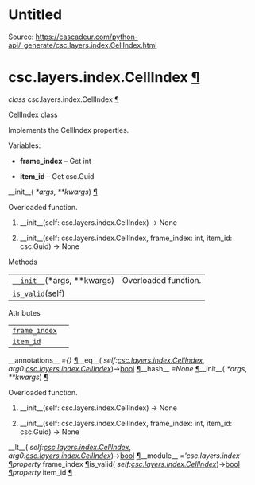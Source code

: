 # Untitled

Source: https://cascadeur.com/python-api/_generate/csc.layers.index.CellIndex.html

# csc.layers.index.CellIndex [¶](https://cascadeur.com/python-api/_generate/csc.layers.index.CellIndex.html\#csc-layers-index-cellindex "Permalink to this heading")

_class_ csc.layers.index.CellIndex [¶](https://cascadeur.com/python-api/_generate/csc.layers.index.CellIndex.html#csc.layers.index.CellIndex "Permalink to this definition")

CellIndex class

Implements the CellIndex properties.

Variables:

- **frame\_index** – Get int

- **item\_id** – Get csc.Guid


\_\_init\_\_( _\*args_, _\*\*kwargs_) [¶](https://cascadeur.com/python-api/_generate/csc.layers.index.CellIndex.html#csc.layers.index.CellIndex.__init__ "Permalink to this definition")

Overloaded function.

1. \_\_init\_\_(self: csc.layers.index.CellIndex) -> None

2. \_\_init\_\_(self: csc.layers.index.CellIndex, frame\_index: int, item\_id: csc.Guid) -> None


Methods

|     |     |
| --- | --- |
| [`__init__`](https://cascadeur.com/python-api/_generate/csc.layers.index.CellIndex.html#id0 "csc.layers.index.CellIndex.__init__")(\*args, \*\*kwargs) | Overloaded function. |
| [`is_valid`](https://cascadeur.com/python-api/_generate/csc.layers.index.CellIndex.html#csc.layers.index.CellIndex.is_valid "csc.layers.index.CellIndex.is_valid")(self) |  |

Attributes

|     |     |
| --- | --- |
| [`frame_index`](https://cascadeur.com/python-api/_generate/csc.layers.index.CellIndex.html#csc.layers.index.CellIndex.frame_index "csc.layers.index.CellIndex.frame_index") |  |
| [`item_id`](https://cascadeur.com/python-api/_generate/csc.layers.index.CellIndex.html#csc.layers.index.CellIndex.item_id "csc.layers.index.CellIndex.item_id") |  |

\_\_annotations\_\_ _={}_ [¶](https://cascadeur.com/python-api/_generate/csc.layers.index.CellIndex.html#csc.layers.index.CellIndex.__annotations__ "Permalink to this definition")\_\_eq\_\_( _self:[csc.layers.index.CellIndex](https://cascadeur.com/python-api/_generate/csc.layers.index.CellIndex.html#csc.layers.index.CellIndex "csc.layers.index.CellIndex")_, _arg0:[csc.layers.index.CellIndex](https://cascadeur.com/python-api/_generate/csc.layers.index.CellIndex.html#csc.layers.index.CellIndex "csc.layers.index.CellIndex")_)→[bool](https://docs.python.org/3/library/functions.html#bool "(in Python v3.13)") [¶](https://cascadeur.com/python-api/_generate/csc.layers.index.CellIndex.html#csc.layers.index.CellIndex.__eq__ "Permalink to this definition")\_\_hash\_\_ _=None_ [¶](https://cascadeur.com/python-api/_generate/csc.layers.index.CellIndex.html#csc.layers.index.CellIndex.__hash__ "Permalink to this definition")\_\_init\_\_( _\*args_, _\*\*kwargs_) [¶](https://cascadeur.com/python-api/_generate/csc.layers.index.CellIndex.html#id0 "Permalink to this definition")

Overloaded function.

1. \_\_init\_\_(self: csc.layers.index.CellIndex) -> None

2. \_\_init\_\_(self: csc.layers.index.CellIndex, frame\_index: int, item\_id: csc.Guid) -> None


\_\_lt\_\_( _self:[csc.layers.index.CellIndex](https://cascadeur.com/python-api/_generate/csc.layers.index.CellIndex.html#csc.layers.index.CellIndex "csc.layers.index.CellIndex")_, _arg0:[csc.layers.index.CellIndex](https://cascadeur.com/python-api/_generate/csc.layers.index.CellIndex.html#csc.layers.index.CellIndex "csc.layers.index.CellIndex")_)→[bool](https://docs.python.org/3/library/functions.html#bool "(in Python v3.13)") [¶](https://cascadeur.com/python-api/_generate/csc.layers.index.CellIndex.html#csc.layers.index.CellIndex.__lt__ "Permalink to this definition")\_\_module\_\_ _='csc.layers.index'_ [¶](https://cascadeur.com/python-api/_generate/csc.layers.index.CellIndex.html#csc.layers.index.CellIndex.__module__ "Permalink to this definition")_property_ frame\_index [¶](https://cascadeur.com/python-api/_generate/csc.layers.index.CellIndex.html#csc.layers.index.CellIndex.frame_index "Permalink to this definition")is\_valid( _self:[csc.layers.index.CellIndex](https://cascadeur.com/python-api/_generate/csc.layers.index.CellIndex.html#csc.layers.index.CellIndex "csc.layers.index.CellIndex")_)→[bool](https://docs.python.org/3/library/functions.html#bool "(in Python v3.13)") [¶](https://cascadeur.com/python-api/_generate/csc.layers.index.CellIndex.html#csc.layers.index.CellIndex.is_valid "Permalink to this definition")_property_ item\_id [¶](https://cascadeur.com/python-api/_generate/csc.layers.index.CellIndex.html#csc.layers.index.CellIndex.item_id "Permalink to this definition")
